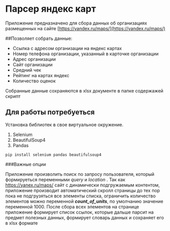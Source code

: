 # Парсер яндекс карт

Приложение предназначено для сбора данных об организациях размещенных на сайте [https://yandex.ru/maps/](https://yandex.ru/maps/)

##Позволяет собрать данные:
* Ссылка с адресом организации на яндекс картах
* Номер телефона организации, указанный в карточке организации
* Адрес организации
* Сайт организации
* Средний чек
* Рейтинг на картах яндекс
* Количество оценок

Собранные данные сохраняются в xlsx документе в папке содержажей скрипт

 
## Для работы потребуеться 
Установка библиотек в свое виртуальное окружение.
1. Selenium
2. BeautifulSoup4
3. Pandas

```shell
pip install selenium pandas beautifulsoup4
```

 
###Важные опции

Приложение произволить поиск по запросу пользователя, который формируеться переменными
_query_ и _location_ . Так как https://yanex.ru/maps/ сайт с динамически подгружаемым контентом, приложение производит автоматический скролл страницы до тех пор пока не подгрузяться все элементы списка, ограничить количество элементов можно переменной ___count_of_units___, по умолчанию значение переменной 1000. После сбора всех элементов на странице приложение формирует список ссылок, которые дальше парсит на предмет полезных данных, формирует словарь данных и сохраняет его в xlsx формате
 

